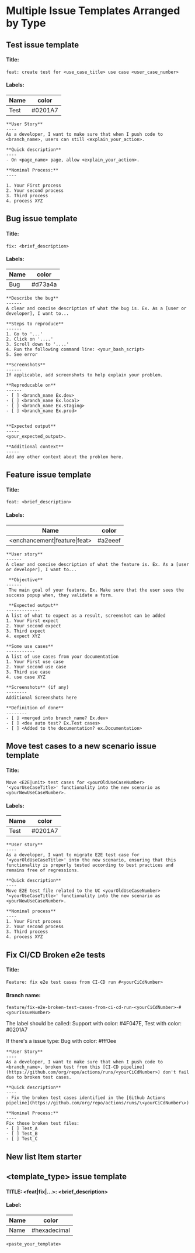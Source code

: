 # Multiple Issue Templates Arranged by Type


## Test issue template
#### Title: 
```
feat: create test for <use_case_title> use case <user_case_number>
```

#### Labels: 
| Name          | color         |
| ------------- | ------------- |
| Test          | #0201A7       |

```
**User Story**
----
As a developer, I want to make sure that when I push code to <branch_name>, users can still <explain_your_action>.

**Quick description**
----
- On <page_name> page, allow <explain_your_action>.

**Nominal Process:**
----

1. Your First process
2. Your second process
3. Third process
4. process XYZ
```
## Bug issue template
#### Title:
```
fix: <brief_description>
```
#### Labels:
| Name          | color         |
| ------------- | ------------- |
| Bug          | #d73a4a        |

```
**Describe the bug**
------
A clear and concise description of what the bug is. Ex. As a [user or developer], I want to...

**Steps to reproduce**
------
1. Go to '...'
2. Click on '....'
3. Scroll down to '....'
4. Run the following command line: <your_bash_script>
5. See error

**Screenshots**
------
If applicable, add screenshots to help explain your problem.

**Reproducable on**
------
- [ ] <branch_name Ex.dev>
- [ ] <branch_name Ex.local>
- [ ] <branch_name Ex.staging>
- [ ] <branch_name Ex.prod>


**Expected output**
-----
<your_expected_output>.

**Additional context**
-----
Add any other context about the problem here.
```

## Feature issue template
#### Title: 
```
feat: <brief_description>
```

#### Labels: 
| Name                                 | color         |
| ------------------------------------ | ------------- |
| <enchancement\|feature\|feat>        | #a2eeef       |

```
**User story**
------
A clear and concise description of what the feature is. Ex. As a [user or developer], I want to...

 **Objective**
------
 The main goal of your feature. Ex. Make sure that the user sees the success popup when, they validate a form.

 **Expected output**
-------------
A list of what to expect as a result, screenshot can be added
1. Your First expect
2. Your second expect
3. Third expect
4. expect XYZ 

**Some use cases**
-----------
A list of use cases from your documentation
1. Your First use case
2. Your second use case
3. Third use case
4. use case XYZ 

**Screenshots** (if any)
--------
Additional Screenshots here

**Definition of done**
--------
- [ ] <merged into branch_name? Ex.dev>
- [ ] <dev auto test? Ex.Test cases>
- [ ] <Added to the documentation? ex.Documentation>
```

## Move test cases to a new scenario issue template
#### Title: 
```
Move <E2E|unit> test cases for <yourOldUseCaseNumber> '<yourUseCaseTitle>' functionality into the new scenario as <yourNewUseCaseNumber>.
```

#### Labels:
| Name          | color         |
| ------------- | ------------- |
| Test          | #0201A7       |

```
**User story**
----
As a developer, I want to migrate E2E test case for '<yourOldUseCaseTitle>' into the new scenario, ensuring that this functionality is properly tested according to best practices and remains free of regressions.

**Quick description**
----
Move E2E test file related to the UC <yourOldUseCaseNumber> '<yourUseCaseTitle>' functionality into the new scenario as <yourNewUseCaseNumber>.

**Nominal process**
----
1. Your First process
2. Your second process
3. Third process
4. process XYZ
 ```

## Fix CI/CD Broken e2e tests
#### Title: 
```
Feature: fix e2e test cases from CI-CD run #<yourCiCdNumber>
```
#### Branch name: 
```
feature/fix-e2e-broken-test-cases-from-ci-cd-run-<yourCiCdNumber>-#<yourIssueNumber>
 ```
The label should be called: Support with color: #4F047E, Test with color: #0201A7

If there's a issue type: Bug with color: #fff0ee
```
**User Story**
----
As a developer, I want to make sure that when I push code to <branch_name>, broken test from this [CI-CD pipeline](https://github.com/org/repo/actions/runs/<yourCiCdNumber>) don't fail due to broken test cases.

**Quick description**
----
- Fix the broken test cases identified in the [Github Actions pipeline](https://github.com/org/repo/actions/runs/\<yourCiCdNumber\>)

**Nominal Process:**
----
Fix those broken test files: 
- [ ] Test_A
- [ ] Test_B
- [ ] Test_C
 ```

**New list Item starter**
 -----
## <template_type> issue template
#### TITLE: <feat|fix|...>: <brief_description>
 
#### Label:
| Name          | color              |
| ------------- | ------------------ |
| Name          | #hexadecimal       |

```
<paste_your_template>
 ```
